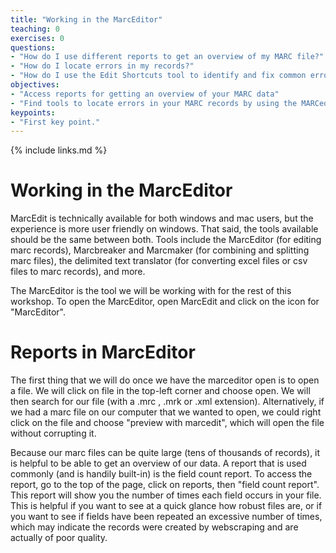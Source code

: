 ```yaml
---
title: "Working in the MarcEditor"
teaching: 0
exercises: 0
questions:
- "How do I use different reports to get an overview of my MARC file?"
- "How do I locate errors in my records?"
- "How do I use the Edit Shortcuts tool to identify and fix common errors?""
objectives:
- "Access reports for getting an overview of your MARC data"
- "Find tools to locate errors in your MARC records by using the MARCedit Edit toolbar"
keypoints:
- "First key point."
---
```


{% include links.md %}


# Working in the MarcEditor

MarcEdit is technically available for both windows and mac users, but the experience is more user friendly on windows. That said, the tools available should be the same between both. Tools include the MarcEditor (for editing marc records), Marcbreaker and Marcmaker (for combining and splitting marc files), the delimited text translator (for converting excel files or csv files to marc records), and more.

The MarcEditor is the tool we will be working with for the rest of this workshop. To open the MarcEditor, open MarcEdit and click on the icon for "MarcEditor". 

# Reports in MarcEditor
The first thing that we will do once we have the marceditor open is to open a file. We will click on file in the top-left corner and choose open. We will then search for our file (with a .mrc , .mrk or .xml extension). Alternatively, if we had a marc file on our computer that we wanted to open, we could right click on the file and choose "preview with marcedit", which will open the file without corrupting it.

Because our marc files can be quite large (tens of thousands of records), it is helpful to be able to get an overview of our data. A report that is used commonly (and is handily built-in) is the field count report. To access the report, go to the top of the page, click on reports, then "field count report". This report will show you the number of times each field occurs in your file. This is helpful if you want to see at a quick glance how robust files are, or if you want to see if fields have been repeated an excessive number of times, which may indicate the records were created by webscraping and are actually of poor quality.




